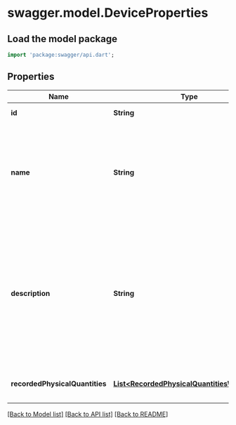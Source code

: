 # swagger.model.DeviceProperties

## Load the model package
```dart
import 'package:swagger/api.dart';
```

## Properties
Name | Type | Description | Notes
------------ | ------------- | ------------- | -------------
**id** | **String** | UUID of the device | [default to null]
**name** | **String** | The name of the device (e.g. S7 1212C DC), which could also be an abstract device (e.g. Welding 247) | [optional] [default to null]
**description** | **String** | A description of the device (e.g. SIMATIC S7-1200, CPU 1212C, 24 V DC), which could also be an abstract device (e.g. Welding 247) | [optional] [default to null]
**recordedPhysicalQuantities** | [**List&lt;RecordedPhysicalQuantitiesWSModel&gt;**](RecordedPhysicalQuantitiesWSModel.md) | Array of recorded physical quantities | [optional] [default to []]

[[Back to Model list]](../README.md#documentation-for-models) [[Back to API list]](../README.md#documentation-for-api-endpoints) [[Back to README]](../README.md)

